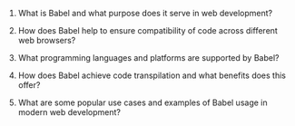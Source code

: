 

1. What is Babel and what purpose does it serve in web development?

2. How does Babel help to ensure compatibility of code across different web browsers?

3. What programming languages and platforms are supported by Babel?

4. How does Babel achieve code transpilation and what benefits does this offer?

5. What are some popular use cases and examples of Babel usage in modern web development?